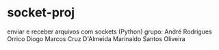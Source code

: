 # socket-proj
enviar e receber arquivos com sockets (Python)
grupo: 
André Rodrigues Orrico
Diogo Marcos Cruz D'Almeida
Marinaldo Santos Oliveira
